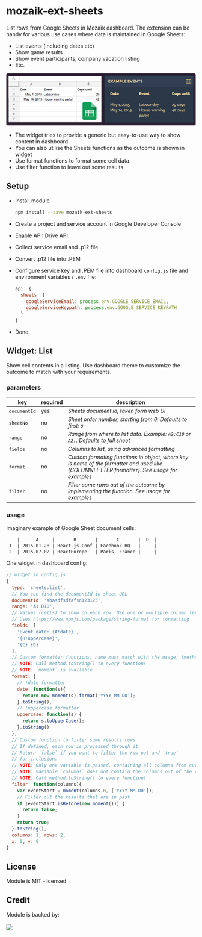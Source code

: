 # mozaik-ext-sheets

List rows from Google Sheets in Mozaïk dashboard. The extension can be handy for various
use cases where data is maintained in Google Sheets:

- List events (including dates etc)
- Show game results
- Show event participants, company vacation listing
- Etc.

![preview](https://raw.githubusercontent.com/SC5/mozaik-ext-sheets/master/preview.png)

- The widget tries to provide a generic but easy-to-use way to show content in dashboard.
- You can also utilise the Sheets functions as the outcome is shown in widget
- Use format functions to format some cell data
- Use filter function to leave out some results

## Setup

- Install module

    ```bash
    npm install --save mozaik-ext-sheets
    ```

- Create a project and service account in Google Developer Console
- Enable API: Drive API
- Collect service email and .p12 file
- Convert .p12 file into .PEM
- Configure service key and .PEM file into dashboard ``config.js`` file and
  environment variables / ``.env`` file:

    ```javascript
    api: {
      sheets: {
        googleServiceEmail: process.env.GOOGLE_SERVICE_EMAIL,
        googleServiceKeypath: process.env.GOOGLE_SERVICE_KEYPATH
      }
    }
    ```

- Done.


## Widget: List

Show cell contents in a listing. Use dashboard theme to customize the outcome to match with your requirements.

### parameters

key           | required | description
--------------|----------|---------------
`documentId`  | yes      | *Sheets document id, taken form web UI*
`sheetNo`     | no       | *Sheet order number, starting from 0. Defaults to first: `0`*
`range`       | no       | *Range from where to list data. Example: `A2:C10` or `A2:`. Defaults to full sheet*
`fields`      | no       | *Columns to list, using advanced formatting*
`format`      | no       | *Custom formating functions in object, where key is name of the formatter and used like {COLUMNLETTER!formatter}. See usage for examples*
`filter`      | no       | *Filter some rows out of the outcome by implementing the function. See usage for examples*


### usage

Imaginary example of Google Sheet document cells:

```
    |      A     |       B       |       C       |  D  |
 1  | 2015-01-28 | React.js Conf | Facebook HQ   |     |
 2  | 2015-07-02 | ReactEurope   | Paris, France |     |
```

One widget in dashboard config:

```javascript
// widget in config.js
{
  type: 'sheets.list',
  // You can find the documentId in sheet URL
  documentId: 'abasdfsdfafsd123123',
  range: 'A1:D10',
  // Values (cells) to show on each row. Use one or multiple column letters:
  // Uses https://www.npmjs.com/package/string-format for formatting
  fields: [
    'Event date: {A!date}',
    '{B!uppercase}',
    '{C} {D}'
  ],
  // Custom formatter functions, name must match with the usage: !method
  // NOTE: Call method.toString() to every function!
  // NOTE: `moment` is available
  format: {
    // !date formatter
    date: function(s){
      return new moment(s).format('YYYY-MM-DD');
    }.toString(),
    // !uppercase formatter
    uppercase: function(s) {
      return s.toUpperCase();
    }.toString()
  },
  // Custom function to filter some results rows
  // If defined, each row is processed through it.
  // Return `false` if you want to filter the row out and `true`
  // for inclusion.
  // NOTE: Only one variable is passed, containing all columns from current row
  // NOTE: Variable `columns` does not contain the columns out of the range
  // NOTE: Call method.toString() to every function!
  filter: function(columns){
    var eventStart = moment(columns.B, ['YYYY-MM-DD']);
    // Filter out the results that are in past
    if (eventStart.isBefore(new moment())) {
      return false;
    }
    return true;
  }.toString(),
  columns: 1, rows: 2,
  x: 0, y: 0
}
```

## License

Module is MIT -licensed

## Credit

Module is backed by:

<a href="http://sc5.io">
  <img src="http://logo.sc5.io/78x33.png" style="padding: 4px 0;">
</a>
